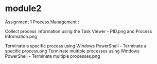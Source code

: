 # module2
Assignment 1
Process Management :



Collect process information using the Task Viewer - PID.png and Process Information.png

Terminate a specific process using Windows PowerShell - Terminate a specific process.png
Terminate multiple processes using Windows PowerShell - Terminate multiple processes.png
